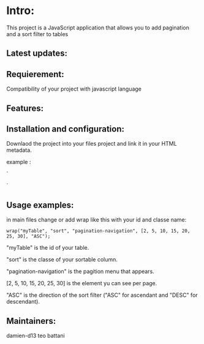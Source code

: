 # Intro:

This project is a JavaScript application that allows you to add pagination and a sort filter to tables

## Latest updates:

## Requierement:

Compatibility of your project with javascript language

## Features:

## Installation and configuration:

Downlaod the project into your files project and link it in your HTML metadata.

example :


`
<script type="text/javascript" src="table-sort-pager.js"></script>
`


## Usage examples:

in main files change or add wrap like this with your id and classe name:

`
wrap("myTable", "sort", "pagination-navigation", [2, 5, 10, 15, 20, 25, 30], "ASC");
`

"myTable" is the id of your table.

"sort" is the classe of your sortable column.

"pagination-navigation" is the pagition menu that appears.

[2, 5, 10, 15, 20, 25, 30] is the element yu can see per page.

"ASC" is the direction of the sort filter ("ASC" for ascendant and "DESC" for descendant).


## Maintainers:

damien-d13
teo battani
